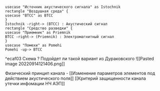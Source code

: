 ```plantuml
usecase "Источник акустического сигнала" as Istochnik
rectangle "Воздушная среда" {
usecase "ВТСС" as BTCC
}
Istochnik -right-> (BTCC) : Акустический сигнал
rectangle "Средство разведки" {
usecase "Приемник" as Priemnik
BTCC -right-> (Priemnik) : Электромагнитный сигнал
}
usecase "Помехи" as Pomehi
Pomehi -up-> BTCC
```

^ecaf03
Схема ? 
Подойдет ли такой вариант из Дураковского
![[Pasted image 20220914121406.png]]

Физический принцип канала - [[Изменение параметров элементов под действием акустического поля]]
[[Критерий защищенности канала утечки инфомации НЧ АЭП]]
